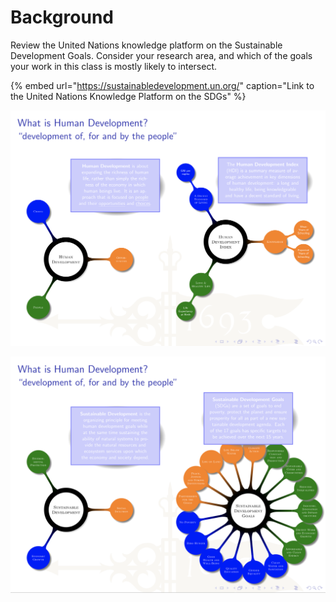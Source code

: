 # Background

Review the United Nations knowledge platform on the Sustainable Development Goals.  Consider your research area, and which of the goals your work in this class is mostly likely to intersect.

{% embed url="https://sustainabledevelopment.un.org/" caption="Link to the United Nations Knowledge Platform on the SDGs" %}

![Human Development and the Human Development Index](../.gitbook/assets/screen-shot-2019-09-09-at-3.12.05-pm.png)

![Sustainable Development and the Sustainable Development Goals](../.gitbook/assets/screen-shot-2019-09-09-at-3.13.52-pm.png)


